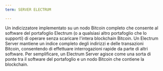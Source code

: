 ```yaml
---
term: SERVER ELECTRUM

---
```

Un indicizzatore implementato su un nodo Bitcoin completo che consente al software del portafoglio Electrum (o a qualsiasi altro portafoglio che lo supporti) di operare senza scaricare l'intera blockchain Bitcoin. Un Electrum Server mantiene un indice completo degli indirizzi e delle transazioni Bitcoin, consentendo di effettuare interrogazioni rapide da parte di altri software. Per semplificare, un Electrum Server agisce come una sorta di ponte tra il software del portafoglio e un nodo Bitcoin che contiene la blockchain.